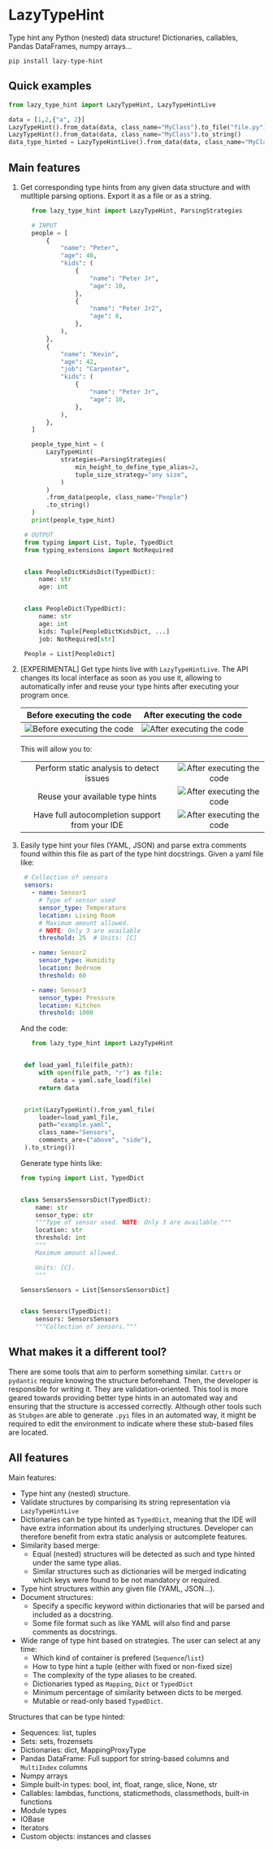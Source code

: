 # LazyTypeHint

Type hint any Python (nested) data structure! Dictionaries, callables, Pandas DataFrames, numpy arrays...

```
pip install lazy-type-hint
```

## Quick examples

```py
from lazy_type_hint import LazyTypeHint, LazyTypeHintLive

data = [1,2,{"a", 2}]
LazyTypeHint().from_data(data, class_name="MyClass").to_file("file.py")
LazyTypeHint().from_data(data, class_name="MyClass").to_string()
data_type_hinted = LazyTypeHintLive().from_data(data, class_name="MyClass")
```

## Main features

1. Get corresponding type hints from any given data structure and with mutltiple parsing
   options. Export it as a file or as a string.

   ```py
      from lazy_type_hint import LazyTypeHint, ParsingStrategies

      # INPUT
      people = [
          {
              "name": "Peter",
              "age": 40,
              "kids": (
                  {
                      "name": "Peter Jr",
                      "age": 10,
                  },
                  {
                      "name": "Peter Jr2",
                      "age": 8,
                  },
              ),
          },
          {
              "name": "Kevin",
              "age": 42,
              "job": "Carpenter",
              "kids": (
                  {
                      "name": "Peter Jr",
                      "age": 10,
                  },
              ),
          },
      ]

      people_type_hint = (
          LazyTypeHint(
              strategies=ParsingStrategies(
                  min_height_to_define_type_alias=2,
                  tuple_size_strategy="any size",
              )
          )
          .from_data(people, class_name="People")
          .to_string()
      )
      print(people_type_hint)
   ```

   ```py
    # OUTPUT
    from typing import List, Tuple, TypedDict
    from typing_extensions import NotRequired


    class PeopleDictKidsDict(TypedDict):
        name: str
        age: int


    class PeopleDict(TypedDict):
        name: str
        age: int
        kids: Tuple[PeopleDictKidsDict, ...]
        job: NotRequired[str]

    People = List[PeopleDict]
   ```
2. [EXPERIMENTAL] Get type hints live with `LazyTypeHintLive`. The API changes its local
   interface as soon as you use it, allowing to automatically infer and reuse your type
   hints after executing your program once.

   |   Before executing the code    |   After executing the code    |
    |:-------------:|:-------------:|
    | ![Before executing the code](https://github.com/mflova/lazy-type-hint/blob/main/img/before.PNG?raw=true) | ![After executing the code](https://github.com/mflova/lazy-type-hint/blob/main/img/after.PNG?raw=true) |

    This will allow you to:

   |       |       |
    |:-------------:|:-------------:|
    | Perform static analysis to detect issues | ![After executing the code](https://github.com/mflova/lazy-type-hint/blob/main/img/errors.PNG?raw=true) |
    | Reuse your available type hints | ![After executing the code](https://github.com/mflova/lazy-type-hint/blob/main/img/reuse_classes.PNG?raw=true) |
    | Have full autocompletion support from your IDE | ![After executing the code](https://github.com/mflova/lazy-type-hint/blob/main/img/autocomplete.PNG?raw=true) |




3. Easily type hint your files (YAML, JSON) and parse extra comments found within this
   file as part of the type hint docstrings. Given a yaml file like:

   ```yaml
    # Collection of sensors
    sensors:
      - name: Sensor1
        # Type of sensor used
        sensor_type: Temperature
        location: Living Room
        # Maximum amount allowed.
        # NOTE: Only 3 are available
        threshold: 25  # Units: [C]

      - name: Sensor2
        sensor_type: Humidity
        location: Bedroom
        threshold: 60

      - name: Sensor3
        sensor_type: Pressure
        location: Kitchen
        threshold: 1000
   ```

   And the code:
   ```py
      from lazy_type_hint import LazyTypeHint


    def load_yaml_file(file_path):
        with open(file_path, "r") as file:
            data = yaml.safe_load(file)
        return data


    print(LazyTypeHint().from_yaml_file(
        loader=load_yaml_file,
        path="example.yaml",
        class_name="Sensors",
        comments_are=("above", "side"),
    ).to_string())
   ```

   Generate type hints like:

   ```py
   from typing import List, TypedDict


   class SensorsSensorsDict(TypedDict):
       name: str
       sensor_type: str
       """Type of sensor used. NOTE: Only 3 are available."""
       location: str
       threshold: int
       """
       Maximum amount allowed.

       Units: [C].
       """

   SensorsSensors = List[SensorsSensorsDict]


   class Sensors(TypedDict):
       sensors: SensorsSensors
       """Collection of sensors."""
   ```

## What makes it a different tool?

There are some tools that aim to perform something similar. `Cattrs` or `pydantic` require
knowing the structure beforehand. Then, the developer is responsible for writing it. They
are validation-oriented. This tool is more geared towards providing better type hints in
an automated way and ensuring that the structure is accessed correctly. Although other
tools such as `Stubgen` are able to generate `.pyi` files in an automated way, it might be
required to edit the environment to indicate where these stub-based files are located.

## All features

Main features:
 - Type hint any (nested) structure.
 - Validate structures by comparising its string representation via `LazyTypeHintLive`
 - Dictionaries can be type hinted as `TypedDict`, meaning that the IDE will have extra
   information about its underlying structures. Developer can therefore benefit from extra
   static analysis or autcomplete features.
 - Similarity based merge:
   - Equal (nested) structures will be detected as such and type hinted under the same type alias.
   - Similar structures such as dictionaries will be merged indicating which keys were
     found to be not mandatory or required.
 - Type hint structures within any given file (YAML, JSON...).
 - Document structures:
    - Specify a specific keyword within dictionaries that will be parsed and
      included as a docstring.
    - Some file format such as like YAML will also find and parse comments as docstrings.
 - Wide range of type hint based on strategies. The user can select at any time: 
   - Which kind of container is prefered (`Sequence`/`list`)
   - How to type hint a tuple (either with fixed or non-fixed size)
   - The complexity of the type aliases to be created.
   - Dictionaries typed as `Mapping`, `Dict` or `TypedDict`
   - Minimum percentage of similarity between dicts to be merged.
   - Mutable or read-only based `TypedDict`.
 
Structures that can be type hinted:
 - Sequences: list, tuples
 - Sets: sets, frozensets
 - Dictionaries: dict, MappingProxyType
 - Pandas DataFrame: Full support for string-based columns and `MultiIndex` columns
 - Numpy arrays
 - Simple built-in types: bool, int, float, range, slice, None, str
 - Callables: lambdas, functions, staticmethods, classmethods, built-in functions
 - Module types
 - IOBase
 - Iterators
 - Custom objects: instances and classes